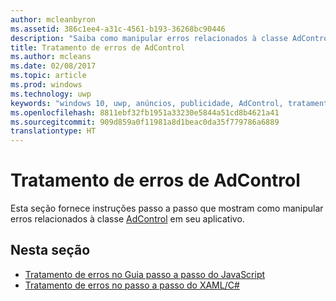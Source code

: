 ```yaml
---
author: mcleanbyron
ms.assetid: 386c1ee4-a31c-4561-b193-36268bc90446
description: "Saiba como manipular erros relacionados à classe AdControl em seu aplicativo."
title: Tratamento de erros de AdControl
ms.author: mcleans
ms.date: 02/08/2017
ms.topic: article
ms.prod: windows
ms.technology: uwp
keywords: "windows 10, uwp, anúncios, publicidade, AdControl, tratamento de erros"
ms.openlocfilehash: 8811ebf32fb1951a33230e5844a51cd8b4621a41
ms.sourcegitcommit: 909d859a0f11981a8d1beac0da35f779786a6889
translationtype: HT
---
```

# <a name="adcontrol-error-handling"></a>Tratamento de erros de AdControl




Esta seção fornece instruções passo a passo que mostram como manipular erros relacionados à classe [AdControl](https://msdn.microsoft.com/library/windows/apps/microsoft.advertising.winrt.ui.adcontrol.aspx) em seu aplicativo.

## <a name="in-this-section"></a>Nesta seção


* [Tratamento de erros no Guia passo a passo do JavaScript](error-handling-in-javascript-walkthrough.md)
* [Tratamento de erros no passo a passo do XAML/C#](error-handling-in-xamlc-walkthrough.md)

 

 
